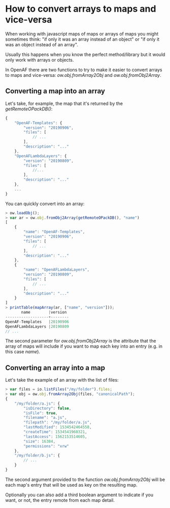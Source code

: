 # How to convert arrays to maps and vice-versa

When working with javascript maps of maps or arrays of maps you might sometimes think: "if only it was an array instead of an object" or "if only it was an object instead of an array". 

Usually this happens when you know the perfect method/library but it would only work with arrays or objects.

In OpenAF there are two functions to try to make it easier to convert arrays to maps and vice-versa: _ow.obj.fromArray2Obj_ and _ow.obj.fromObj2Array_.

## Converting a map into an array

Let's take, for example, the map that it's returned by the _getRemoteOPackDB()_:

````javascript
{
    "OpenAF-Templates": {
        "version": "20190906",
        "files": [
            // ...
        ],
        "description": "..."
    },
    "OpenAFLambdaLayers": {
        "version": "20190809",
        "files": [
            //...
        ],
        "description": "..."
    },
    ...
}
````

You can quickly convert into an array:

````javascript
> ow.loadObj();
> var ar = ow.obj.fromObj2Array(getRemoteOPackDB(), "name")
[
    {
        "name": "OpenAF-Templates",
        "version": "20190906",
        "files": [
            // ...
        ],
        "description": "..."
    },
    {
        "name": "OpenAFLambdaLayers",
        "version": "20190809",
        "files": [
            // ...
        ],
        "description": "..."
    }
]
> printTable(mapArray(ar, ["name", "version"]));
       name        |version
-------------------+--------
OpenAF-Templates   |20190906
OpenAFLambdaLayers |20190809
// ...
````

The second parameter for _ow.obj.fromObj2Array_ is the attribute that the array of maps will include if you want to map each key into an entry (e.g. in this case _name_).

## Converting an array into a map

Let's take the example of an array with the list of files:

````javascript
> var files = io.listFiles("/my/folder").files;
> var obj = ow.obj.fromArray2Obj(files, "canonicalPath");
{
    "/my/folder/a.js": {
        "isDirectory": false,
        "isFile": true,
        "filename": "a.js",
        "filepath": "/my/folder/a.js",
        "lastModified": 1534542464558,
        "createTime": 1534541960321,
        "lastAccess": 1562153514605,
        "size": 16384,
        "permissions": "xrw"
    },
    "/my/folder/b.js": {
        // ...
    }
}
````

The second argument provided to the function _ow.obj.fromArray2Obj_ will be each map's entry that will be used as key on the resulting map. 

Optionally you can also add a third boolean argument to indicate if you want, or not, the entry remote from each map detail.